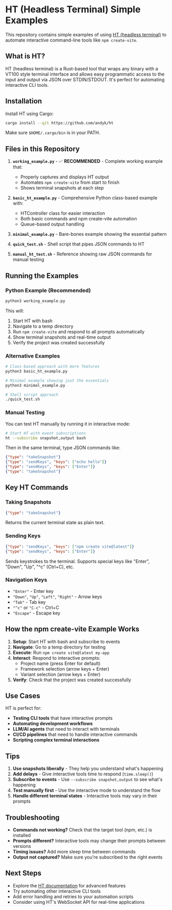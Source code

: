 # HT (Headless Terminal) Simple Examples

This repository contains simple examples of using [HT (headless terminal)](https://github.com/andyk/ht) to automate interactive command-line tools like `npm create-vite`.

## What is HT?

HT (headless terminal) is a Rust-based tool that wraps any binary with a VT100 style terminal interface and allows easy programmatic access to the input and output via JSON over STDIN/STDOUT. It's perfect for automating interactive CLI tools.

## Installation

Install HT using Cargo:

```bash
cargo install --git https://github.com/andyk/ht
```

Make sure `$HOME/.cargo/bin` is in your PATH.

## Files in this Repository

1. **`working_example.py`** - ✅ **RECOMMENDED** - Complete working example that:
   - Properly captures and displays HT output
   - Automates `npm create-vite` from start to finish
   - Shows terminal snapshots at each step

2. **`basic_ht_example.py`** - Comprehensive Python class-based example with:
   - HTController class for easier interaction
   - Both basic commands and npm create-vite automation
   - Queue-based output handling

3. **`minimal_example.py`** - Bare-bones example showing the essential pattern

4. **`quick_test.sh`** - Shell script that pipes JSON commands to HT

5. **`manual_ht_test.sh`** - Reference showing raw JSON commands for manual testing

## Running the Examples

### Python Example (Recommended)

```bash
python3 working_example.py
```

This will:
1. Start HT with bash
2. Navigate to a temp directory
3. Run `npm create-vite` and respond to all prompts automatically
4. Show terminal snapshots and real-time output
5. Verify the project was created successfully

### Alternative Examples

```bash
# Class-based approach with more features
python3 basic_ht_example.py

# Minimal example showing just the essentials
python3 minimal_example.py

# Shell script approach
./quick_test.sh
```

### Manual Testing

You can test HT manually by running it in interactive mode:

```bash
# Start HT with event subscriptions
ht --subscribe snapshot,output bash
```

Then in the same terminal, type JSON commands like:
```json
{"type": "takeSnapshot"}
{"type": "sendKeys", "keys": ["echo hello"]}
{"type": "sendKeys", "keys": ["Enter"]}
{"type": "takeSnapshot"}
```

## Key HT Commands

### Taking Snapshots
```json
{"type": "takeSnapshot"}
```
Returns the current terminal state as plain text.

### Sending Keys
```json
{"type": "sendKeys", "keys": ["npm create vite@latest"]}
{"type": "sendKeys", "keys": ["Enter"]}
```
Sends keystrokes to the terminal. Supports special keys like "Enter", "Down", "Up", "^c" (Ctrl+C), etc.

### Navigation Keys
- `"Enter"` - Enter key
- `"Down"`, `"Up"`, `"Left"`, `"Right"` - Arrow keys  
- `"Tab"` - Tab key
- `"^c"` or `"C-c"` - Ctrl+C
- `"Escape"` - Escape key

## How the npm create-vite Example Works

1. **Setup**: Start HT with bash and subscribe to events
2. **Navigate**: Go to a temp directory for testing
3. **Execute**: Run `npm create vite@latest my-app`
4. **Interact**: Respond to interactive prompts:
   - Project name (press Enter for default)
   - Framework selection (arrow keys + Enter)
   - Variant selection (arrow keys + Enter)
5. **Verify**: Check that the project was created successfully

## Use Cases

HT is perfect for:
- **Testing CLI tools** that have interactive prompts
- **Automating development workflows** 
- **LLM/AI agents** that need to interact with terminals
- **CI/CD pipelines** that need to handle interactive commands
- **Scripting complex terminal interactions**

## Tips

1. **Use snapshots liberally** - They help you understand what's happening
2. **Add delays** - Give interactive tools time to respond (`time.sleep()`)
3. **Subscribe to events** - Use `--subscribe snapshot,output` to see what's happening
4. **Test manually first** - Use the interactive mode to understand the flow
5. **Handle different terminal states** - Interactive tools may vary in their prompts

## Troubleshooting

- **Commands not working?** Check that the target tool (npm, etc.) is installed
- **Prompts different?** Interactive tools may change their prompts between versions
- **Timing issues?** Add more sleep time between commands
- **Output not captured?** Make sure you're subscribed to the right events

## Next Steps

- Explore the [HT documentation](https://github.com/andyk/ht) for advanced features
- Try automating other interactive CLI tools
- Add error handling and retries to your automation scripts
- Consider using HT's WebSocket API for real-time applications